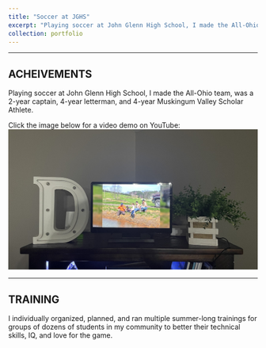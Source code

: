 ```yaml
---
title: "Soccer at JGHS"
excerpt: "Playing soccer at John Glenn High School, I made the All-Ohio team, was a 2-year captain, 4-year letterman, and 4-year Muskingum Valley Scholar Athlete."
collection: portfolio
---
```


---

## ACHEIVEMENTS

Playing soccer at John Glenn High School, I made the All-Ohio team, was a 2-year captain, 4-year letterman, and 4-year Muskingum Valley Scholar Athlete.

Click the image below for a video demo on YouTube:  
<a href="https://www.youtube.com/watch?v=NeSkeHkIKjA" target="_blank">
  <img src="/images/driggs-kiosk.jpg" alt="Driggs Kiosk Demo" width="1000" style="border:0;">
</a>

---

## TRAINING

I individually organized, planned, and ran multiple summer-long trainings for groups of dozens of students in my community to better their technical skills, IQ, and love for the game.
